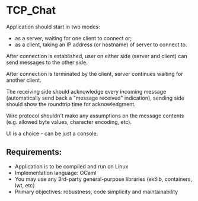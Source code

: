 # TCP_Chat

Application should start in two modes:

- as a server, waiting for one client to connect or;
- as a client, taking an IP address (or hostname) of server to connect to.

After connection is established, user on either side (server and client) can send messages to the other side.

After connection is terminated by the client, server continues waiting for another client.

The receiving side should acknowledge every incoming message (automatically send back a "message received" indication),
sending side should show the roundtrip time for acknowledgment.

Wire protocol shouldn't make any assumptions on the message contents (e.g. allowed byte values, character encoding, etc).


UI is a choice - can be just a console.

## Requirements:

- Application is to be compiled and run on Linux
- Implementation language: OCaml
- You may use any 3rd-party general-purpose libraries (extlib, containers, lwt, etc)
- Primary objectives: robustness, code simplicity and maintainability